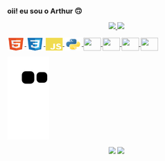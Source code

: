 ### oii! eu sou o Arthur 🙃
<div align="center">
  <a href="https://github.com/arthuzim">
  <img height="180em" src="https://github-readme-stats.vercel.app/api?username=arthuzim&show_icons=true&theme=dracula&include_all_commits=true&count_private=true"/>
  <img height="180em" src="https://github-readme-stats.vercel.app/api/top-langs/?username=arthuzim&layout=compact&langs_count=7&theme=dracula"/>
</div>

  
<div style="display: inline_block"><br>
  <img align="center" alt="Arthur-HTML" height="30" width="40" src="https://raw.githubusercontent.com/devicons/devicon/master/icons/html5/html5-original.svg">
  <img align="center" alt="Arthur-CSS" height="30" width="40" src="https://raw.githubusercontent.com/devicons/devicon/master/icons/css3/css3-original.svg">
  <img align="center" alt="Arthur-Js" height="30" width="40" src="https://raw.githubusercontent.com/devicons/devicon/master/icons/javascript/javascript-plain.svg">
  <img align="center" alt="Arthur-Python" height="30" width="40" src="https://raw.githubusercontent.com/devicons/devicon/master/icons/python/python-original.svg">
  <img align="center"  alt"Arthur-bootstrap"  height="30" width="40" src="https://cdn.jsdelivr.net/gh/devicons/devicon/icons/bootstrap/bootstrap-original.svg">
  <img align="center"  alt"Arthur-nodejs"  height="30" width="40" src="https://cdn.jsdelivr.net/gh/devicons/devicon/icons/nodejs/nodejs-plain.svg" />
  <img align="center"  alt"Arthur-react"  height="30" width="40" src="https://cdn.jsdelivr.net/gh/devicons/devicon/icons/react/react-original.svg" />
  <img align="center"  alt"Arthur-google-cloud"  height="30" width="40" src="https://cdn.jsdelivr.net/gh/devicons/devicon/icons/googlecloud/googlecloud-original.svg" />

            

</div>
  
  <div> 
 
  ![Snake animation](https://github.com/rafaballerini/rafaballerini/blob/output/github-contribution-grid-snake.svg)
 
</div>
  
  <div align="center">
  <a href="https://www.linkedin.com/in/arthur-gomes-84b982246/" target="_blank"><img src="https://img.shields.io/badge/-LinkedIn-%230077B5?style=for-the-badge&logo=linkedin&logoColor=white" target="_blank"></a> 
  <a href="mailto:arthurgomesp95@gmail.com"><img src="https://img.shields.io/badge/-Gmail-%23333?style=for-the-badge&logo=gmail&logoColor=white" target="_blank"></a>
</div>
